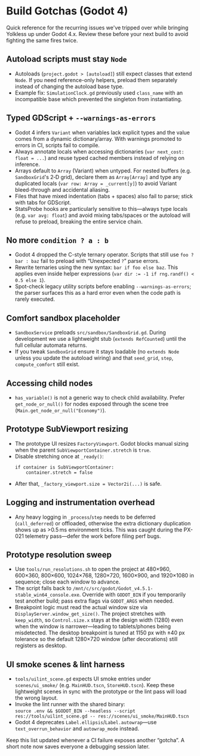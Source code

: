 # Build Gotchas (Godot 4)

Quick reference for the recurring issues we've tripped over while bringing Yolkless up under Godot 4.x. Review these before your next build to avoid fighting the same fires twice.

## Autoload scripts must stay `Node`
- Autoloads (`project.godot > [autoload]`) still expect classes that extend `Node`. If you need reference-only helpers, preload them separately instead of changing the autoload base type.
- Example fix: `SimulationClock.gd` previously used `class_name` with an incompatible base which prevented the singleton from instantiating.

## Typed GDScript + `--warnings-as-errors`
- Godot 4 infers `Variant` when variables lack explicit types and the value comes from a dynamic dictionary/array. With warnings promoted to errors in CI, scripts fail to compile.
- Always annotate locals when accessing dictionaries (`var next_cost: float = ...`) and reuse typed cached members instead of relying on inference.
- Arrays default to `Array` (Variant) when untyped. For nested buffers (e.g. `SandboxGrid`'s 2‑D grid), declare them as `Array[Array]` and type any duplicated locals (`var row: Array = _current[y]`) to avoid Variant bleed-through and accidental aliasing.
- Files that have mixed indentation (tabs + spaces) also fail to parse; stick with tabs for GDScript.
- StatsProbe hooks are particularly sensitive to this—always type locals (e.g. `var avg: float`) and avoid mixing tabs/spaces or the autoload will refuse to preload, breaking the entire service chain.

## No more `condition ? a : b`
- Godot 4 dropped the C-style ternary operator. Scripts that still use `foo ? bar : baz` fail to preload with “Unexpected `?`” parse errors.
- Rewrite ternaries using the new syntax: `bar if foo else baz`. This applies even inside helper expressions (`var dir := -1 if rng.randf() < 0.5 else 1`).
- Spot-check legacy utility scripts before enabling `--warnings-as-errors`; the parser surfaces this as a hard error even when the code path is rarely executed.

## Comfort sandbox placeholder
- `SandboxService` preloads `src/sandbox/SandboxGrid.gd`. During development we use a lightweight stub (`extends RefCounted`) until the full cellular automata returns.
- If you tweak `SandboxGrid` ensure it stays loadable (no `extends Node` unless you update the autoload wiring) and that `seed_grid`, `step`, `compute_comfort` still exist.

## Accessing child nodes
- `has_variable()` is not a generic way to check child availability. Prefer `get_node_or_null()` for nodes exposed through the scene tree (`Main.get_node_or_null("Economy")`).

## Prototype SubViewport resizing
- The prototype UI resizes `FactoryViewport`. Godot blocks manual sizing when the parent `SubViewportContainer.stretch` is `true`.
- Disable stretching once at `_ready()`:
  ```gdscript
  if container is SubViewportContainer:
      container.stretch = false
  ```
- After that, `_factory_viewport.size = Vector2i(...)` is safe.

## Logging and instrumentation overhead
- Any heavy logging in `_process`/`step` needs to be deferred (`call_deferred`) or offloaded, otherwise the extra dictionary duplication shows up as >0.5 ms environment ticks. This was caught during the PX-021 telemetry pass—defer the work before filing perf bugs.

## Prototype resolution sweep
- Use `tools/run_resolutions.sh` to open the project at 480×960, 600×360, 800×600, 1024×768, 1280×720, 1600×900, and 1920×1080 in sequence; close each window to advance.
- The script falls back to `/mnt/c/src/godot/Godot_v4.5.1-stable_win64_console.exe`. Override with `GODOT_BIN` if you temporarily test another build; pass extra flags via `GODOT_ARGS` when needed.
- Breakpoint logic must read the actual window size via `DisplayServer.window_get_size()`. The project stretches with `keep_width`, so `Control.size.x` stays at the design width (1280) even when the window is narrower—leading to tablets/phones being misdetected. The desktop breakpoint is tuned at 1150 px with ±40 px tolerance so the default 1280×720 window (after decorations) still registers as desktop.

## UI smoke scenes & lint harness
- `tools/uilint_scene.gd` expects UI smoke entries under `scenes/ui_smoke/` (e.g. `MainHUD.tscn`, `StoreHUD.tscn`). Keep these lightweight scenes in sync with the prototype or the lint pass will load the wrong layout.
- Invoke the lint runner with the shared binary:  
  `source .env && $GODOT_BIN --headless --script res://tools/uilint_scene.gd -- res://scenes/ui_smoke/MainHUD.tscn`
- Godot 4 deprecates `Label.ellipsis`/`Label.autowrap`—use `text_overrun_behavior` and `autowrap_mode` instead.

Keep this list updated whenever a CI failure exposes another “gotcha”. A short note now saves everyone a debugging session later.
